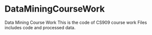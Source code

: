 # DataMiningCourseWork
Data Mining Course Work
This is the code of CS909 course work
Files includes code and processed data.

